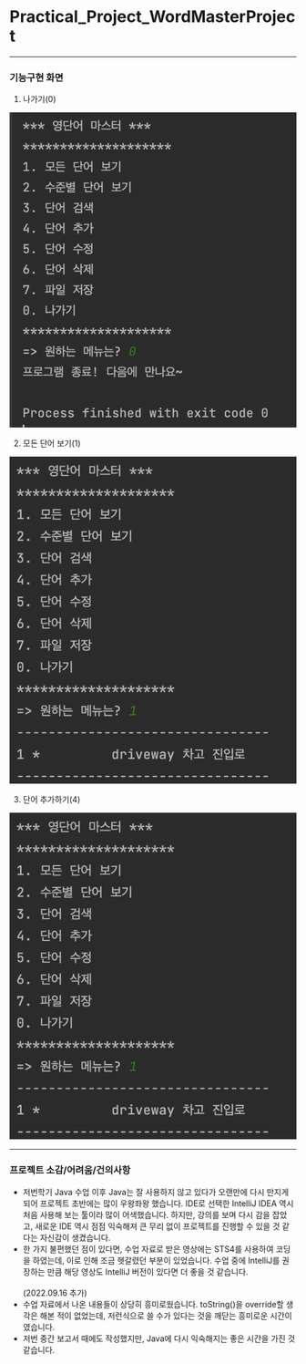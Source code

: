 # Practical_Project_WordMasterProject

---

### 기능구현 화면

1. 나가기(0)
<img src="https://github.com/wnghks7787/Practical_Project_WordMasterProject/blob/main/screenshot/screenshot1.png?raw=true">

2. 모든 단어 보기(1)
<img src="https://github.com/wnghks7787/Practical_Project_WordMasterProject/blob/main/screenshot/screenshot3.png?raw=true">

3. 단어 추가하기(4)
<img src="https://github.com/wnghks7787/Practical_Project_WordMasterProject/blob/main/screenshot/screenshot3.png?raw=true">

---

### 프로젝트 소감/어려움/건의사항
- 저번학기 Java 수업 이후 Java는 잘 사용하지 않고 있다가 오랜만에 다시 만지게 되어 프로젝트 초반에는 많이 우왕좌왕 했습니다. IDE로 선택한 IntelliJ IDEA 역시 처음 사용해 보는 툴이라 많이 어색했습니다. 하지만, 강의를 보며 다시 감을 잡았고, 새로운 IDE 역시 점점 익숙해져 큰 무리 없이 프로젝트를 진행할 수 있을 것 같다는 자신감이 생겼습니다.
- 한 가지 불편했던 점이 있다면, 수업 자료로 받은 영상에는 STS4를 사용하여 코딩을 하였는데, 이로 인해 조금 헷갈렸던 부분이 있었습니다. 수업 중에 IntelliJ를 권장하는 만큼 해당 영상도 IntelliJ 버전이 있다면 더 좋을 것 같습니다.
  <br><br>
  (2022.09.16 추가)
- 수업 자료에서 나온 내용들이 상당히 흥미로웠습니다. toString()을 override할 생각은 해본 적이 없었는데, 저런식으로 쓸 수가 있다는 것을 깨닫는 흥미로운 시간이였습니다.
- 저번 중간 보고서 때에도 작성했지만, Java에 다시 익숙해지는 좋은 시간을 가진 것 같습니다.